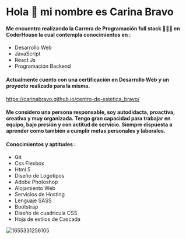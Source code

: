 # Hola 👋 mi nombre es Carina Bravo  
  
#### Me encuentro realizando la Carrera de Programación full stack 👩🏻‍💻 en CoderHouse la cual contempla conocimientos en :

- Desarrollo Web
- JavaScript 
- React Js
- Programación Backend

#### Actualmente cuento con una certificación en Desarrollo Web y un proyecto realizado para la misma. 
https://carinabravo.github.io/centro-de-estetica_bravo/
#### Me considero una persona responsable, soy autodidacta, proactiva, creativa y muy organizada. Tengo gran capacidad para trabajar en equipo, bajo presión y con actitud de servicio. Siempre dispuesta a aprender como también a cumplir metas personales y laborales.

#### Conocimientos y aptitudes :

- Git
- Css Flexbox
- Html 5
- Diseño de Logotipos
- Adobe Photoshop
- Alojamiento Web
- Servicios de Hosting
- Lenguaje SASS
- Bootstrap
- Diseño de cuadricula CSS
- Hoja de estilos de Cascada


![1655331256105](https://user-images.githubusercontent.com/54654136/186049433-e75e8d57-7462-49a1-9eb6-a87ba8ba43da.jpg)
